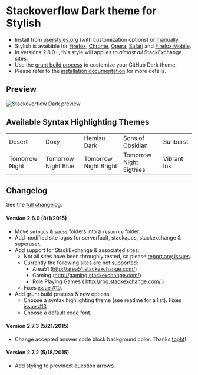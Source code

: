 # Stackoverflow Dark theme for Stylish
- Install from [userstyles.org](http://userstyles.org/styles/35345) (with customization options) or [manually](https://raw.githubusercontent.com/StylishThemes/Stackoverflow-Dark/master/stackoverflow-dark.css).
- Stylish is available for [Firefox](https://addons.mozilla.org/en-US/firefox/addon/2108/), [Chrome](https://chrome.google.com/extensions/detail/fjnbnpbmkenffdnngjfgmeleoegfcffe), [Opera](https://addons.opera.com/en/extensions/details/stylish/), [Safari](http://sobolev.us/stylish/) and [Firefox Mobile](https://addons.mozilla.org/en-US/firefox/addon/2108/).
- In versions 2.8.0+, this style will applies to *almost all* StackExchange sites.
- Use the [grunt build process](https://github.com/StylishThemes/StackOverflow-Dark/wiki/Build) to customize your GitHub Dark theme.
- Please refer to the [installation documentation](https://github.com/StylishThemes/StackOverflow-Dark/wiki/Install) for more details.

## Preview

![Stackoverflow Dark preview](http://StylishThemes.github.com/StackOverflow-Dark/images/after.png)

## Available Syntax Highlighting Themes

|                |                      |                       |                         |             |
|----------------|----------------------|-----------------------|-------------------------|-------------|
| Desert         | Doxy                 | Hemisu Dark           | Sons of Obsidian        | Sunburst    |
| Tomorrow Night | Tomorrow Night Blue  | Tomorrow Night Bright | Tomorrow Night Eigthies | Vibrant Ink |

## Changelog

See the [full changelog](https://github.com/StylishThemes/Stackoverflow-Dark/wiki).

#### Version 2.8.0 (8/1/2015)

* Move `selogos` & `secss` folders into a `resource` folder.
* Add modified site logos for serverfault, stackapps, stackexchange & superuser.
* Add support for StackExchange & associated sites:
  * Not all sites have been throughly tested, so please [report any issues](https://github.com/StylishThemes/StackOverflow-Dark/issues).
  * Currently the following sites are not supported:
    * Area51 (http://area51.stackexchange.com/)
    * Gaming (http://gaming.stackexchange.com/)
    * Role Playing Games ( http://rpg.stackexchange.com/ )
  * Fixes [issue #10](https://github.com/StylishThemes/StackOverflow-Dark/issues/10).
* Add grunt build process & new options:
  * Choose a syntax highlighting theme (see readme for a list). Fixes [issue #13](https://github.com/StylishThemes/StackOverflow-Dark/issues/13)
  * Choose a default code font.

#### Version 2.7.3 (5/21/2015)

* Change accepted answer code block background color. Thanks [tophf](https://github.com/tophf)!

#### Version 2.7.2 (5/18/2015)

* Add styling to prev/next question arrows.
